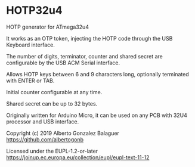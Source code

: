 # HOTP32u4
HOTP generator for ATmega32u4

It works as an OTP token, injecting the HOTP code through the USB Keyboard interface.

The number of digits, terminator, counter and shared secret are configurable by the USB ACM Serial interface.

Allows HOTP keys between 6 and 9 characters long, optionally terminated with ENTER or TAB.

Initial counter configurable at any time.

Shared secret can be up to 32 bytes.

Originally written for Arduino Micro, it can be used on any PCB with 32U4 processor and USB interface.


Copyright (c) 2019 Alberto Gonzalez Balaguer  https://github.com/albertogonb

Licensed under the EUPL-1.2-or-later  https://joinup.ec.europa.eu/collection/eupl/eupl-text-11-12
